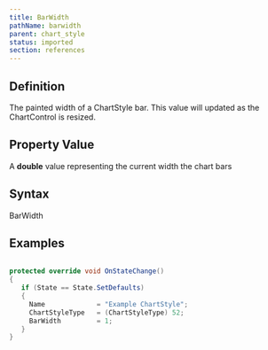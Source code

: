 ```yaml
---
title: BarWidth
pathName: barwidth
parent: chart_style
status: imported
section: references
---
```


## Definition

The painted width of a ChartStyle bar. This value will updated as the ChartControl is resized.

## Property Value

A **double** value representing the current width the chart bars

## Syntax

BarWidth

## Examples

```csharp

protected override void OnStateChange()
{
   if (State == State.SetDefaults)
   {
     Name             = "Example ChartStyle";
     ChartStyleType   = (ChartStyleType) 52;
     BarWidth         = 1;
   }
}
```
